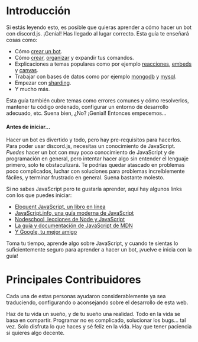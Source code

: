 # Introducción

Si estás leyendo esto, es posible que quieras aprender a cómo hacer un bot con discord.js. ¡Genial! Has llegado al lugar correcto.
Esta guía te enseñará cosas como:
- Cómo [crear un bot](/preparaciones/instalación-de-nodejs-y-discordjs.md).
- Cómo [crear](/creando-tu-bot/poniendo-en-marcha-tu-bot.md), [organizar](/usando-gestores/gestor-de-comandos.md) y expandir tus comandos.
- Explicaciones a temas populares como por ejemplo [reacciones](/temas-populares/reacciones.md), [embeds](/temas-populares/incrustaciones.md) y [canvas](/miscelaneo/canvas.md).
- Trabajar con bases de datos como por ejemplo [mongodb](/bases-de-datos/manejando-mongodb.md) y [mysql](/bases-de-datos/manejando-mysql.md).
- Empezar con [sharding](/sharding/getting-started.md).
- Y mucho más.

Esta guía también cubre temas como errores comunes y cómo resolverlos, mantener tu código ordenado, configurar un entorno de desarrollo adecuado, etc.
Suena bien, ¿No? ¡Genial! Entonces empecemos...

#### Antes de iniciar...

Hacer un bot es divertido y todo, pero hay pre-requisitos para hacerlos. Para poder usar discord.js, necesitas un conocimiento de JavaScript. *Puedes* hacer un bot con muy poco conocimiento de JavaScript y de programación en general, pero intentar hacer algo sin entender el lenguaje primero, solo te obstaculizará. Te podrías quedar atascado en problemas poco complicados, luchar con soluciones para problemas increíblemente fáciles, y terminar frustrado en general. Suena bastante molesto.

Si no sabes JavaScript pero te gustaría aprender, aquí hay algunos links con los que puedes iniciar:
* [Eloquent JavaScript, un libro en línea](https://eloquentjs-es.thedojo.mx/)
* [JavaScript.info, una guía moderna de JavaScript](https://es.javascript.info/)
* [Nodeschool, lecciones de Node y JavaScript](https://nodeschool.io/es/)
* [La guía y documentación de JavaScript de MDN](https://developer.mozilla.org/es/docs/Web/JavaScript)
* [Y Google, tu mejor amigo](https://google.com)

Toma tu tiempo, aprende algo sobre JavaScript, y cuando te sientas lo suficientemente seguro para aprender a hacer un bot, ¡vuelve e inicia con la guía!

# Principales Contribuidores

Cada una de estas personas ayudaron considerablemente ya sea traduciendo, configurando o aconsejando sobre el desarrollo de esta web.

<DiscordMessages>
	<DiscordMessage profile="kirzu">Haz de tu vida un sueño, y de tu sueño una realidad.</DiscordMessage>
	<DiscordMessage profile="awoo">Todo en la vida se basa en compartir.</DiscordMessage>
	<DiscordMessage profile="socram">Programar no es complicado, solucionar los bugs... tal vez.</DiscordMessage>
	<DiscordMessage profile="nejire">Solo disfruta lo que haces y sé feliz en la vida.</DiscordMessage>
	<DiscordMessage profile="andre">Hay que tener paciencia si quieres algo decente.</DiscordMessage>
</DiscordMessages>